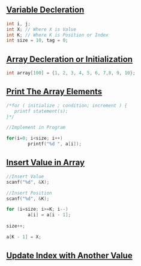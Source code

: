 
## [Variable Decleration](../lab2/1.c)
```c
int i, j;
int X; // Where X is Value
int K; // Where K is Position or Index
int size = 10, tag = 0;
```
## [Array Decleration or Initialization](../lab2/2.c)
```c
int array[100] = {1, 2, 3, 4, 5, 6, 7,8, 9, 10};
```

## [Print The Array Elements](../lab2/3.c)
```c
/*for ( initialize ; condition; increment ) {
   printf statement(s);
}*/

//Implement in Program

for(i=0; i<size; i++)
        printf("%d ", a[i]);
```

## [Insert Value in Array](../lab2/4.c)
```c
//Insert Value
scanf("%d", &X);

//Insert Position
scanf("%d", &K);

for (i=size; i>=K; i--)
        a[i] = a[i - 1];
        
size++;

a[K - 1] = X;
```

## [Update Index with Another Value ](../lab2/5.c)
